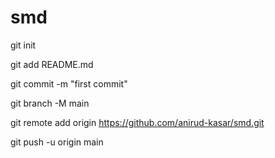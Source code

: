 # smd


git init

git add README.md

git commit -m "first commit"

git branch -M main

git remote add origin https://github.com/anirud-kasar/smd.git

git push -u origin main
